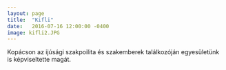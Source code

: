 ```yaml
---
layout: page
title:  "Kifli"
date:   2016-07-16 12:00:00 -0400
image: kifli2.JPG
---
```

<p>Kopácson az ijúsági szakpoilita és szakemberek találkozóján egyesületünk is képviseltette magát. </p>

<div class="box alt">
<div class="row uniform">
<div class="12u$"><span class="image fit"><img src="{{ site.url | append: site.baseurl }}/images/kifli1.JPG" alt="" /></span></div>
<div class="4u"><span class="image fit"><img src="{{ site.url | append: site.baseurl }}/images/kifli2.JPG" alt="" /></span></div>
<div class="4u"><span class="image fit"><img src="{{ site.url | append: site.baseurl }}/images/kifli3.JPG" alt="" /></span></div>
<div class="4u$"><span class="image fit"><img src="{{ site.url | append: site.baseurl }}/images/kifli4.JPG" alt="" /></span></div>
</div>
</div>